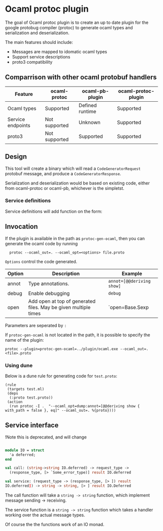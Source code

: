 # Ocaml protoc plugin

The goal of Ocaml protoc plugin is to create an up to date plugin for
the google protobug compiler (protoc) to generate ocaml types and
serialization and deserialization.

The main features should include:
* Messages are mapped to idomatic ocaml types
* Support service descriptions
* proto3 compatibility

## Comparrison with other ocaml protobuf handlers

| Feature           | ocaml-protoc  | ocaml-pb-plugin | ocaml-protoc-plugin |
| -------           | ------------  | --------------- | ------------------- |
| Ocaml types       | Supported     | Defined runtime | Supported           |
| Service endpoints | Not supported | Unknown         | Supported           |
| proto3            | Not supported | Supported       | Supported           |


## Design
This tool will create a binary which will read a
`CodeGeneratorRequest` protobuf message, and produce a
`CodeGeneratorResponse`.

Serialization and deserialization would be based on existing code,
either from ocaml-protoc or ocaml-pb, whichever is the simpletst.

### Service definitions
Service definitions will add function on the form:

## Invocation
If the plugin is available in the path as `protoc-gen-ocaml`, then you
can generate the ocaml code by running

```
  protoc --ocaml_out=. --ocaml_opt=<options> file.proto
```

`Options` control the code generated.

| Option      | Description                         | Example                   |
| ----------- | ------------------------------      | -----------------------   |
| annot       | Type annotations.                   | `annot=[@@deriving show]` |
| debug       | Enable debugging                    | `debug`                   |
| open        | Add open at top of generated files. May be given multiple times | `open=Base.Sexp           |


Parameters are seperated by `:`

If `protoc-gen-ocaml` is not located in the path, it is possible to
specify the name of the plugin:

```
protoc --plugin=protoc-gen-ocaml=../plugin/ocaml.exe --ocaml_out=. <file>.proto
```

### Using dune
Below is a dune rule for generating code for `test.proto`:
```
(rule
 (targets test.ml)
 (deps
  (:proto test.proto))
 (action
  (run protoc -I .  "--ocaml_opt=dump:annot=[@@deriving show { with_path = false }, eq]" --ocaml_out=. %{proto})))
```

## Service interface
!Note this is deprecated, and will change
```ocaml

module IO = struct
  'a deferred;
end

val call: (string->string IO.deferred) -> request_type ->
  (response_type, [> `Some_error_type)] result IO.deferred

val service: (request_type -> (response_type, [> ]) result
IO.deferred]) -> string -> string, [> ] result IO.Deferred

```

The call function will take a `string -> string` function, which
implement message sending -> receiving.

The service function is a `string -> string` function which takes a
handler working over the actual message types.

Of course the the functions work of an IO monad.
